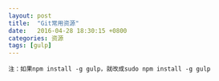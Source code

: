 ```yaml
---
layout: post
title:  "Git常用资源"
date:   2016-04-28 18:30:15 +0800
categories: 资源 
tags: [gulp]
---
```

`注：如果npm install -g gulp，就改成sudo npm install -g gulp`


